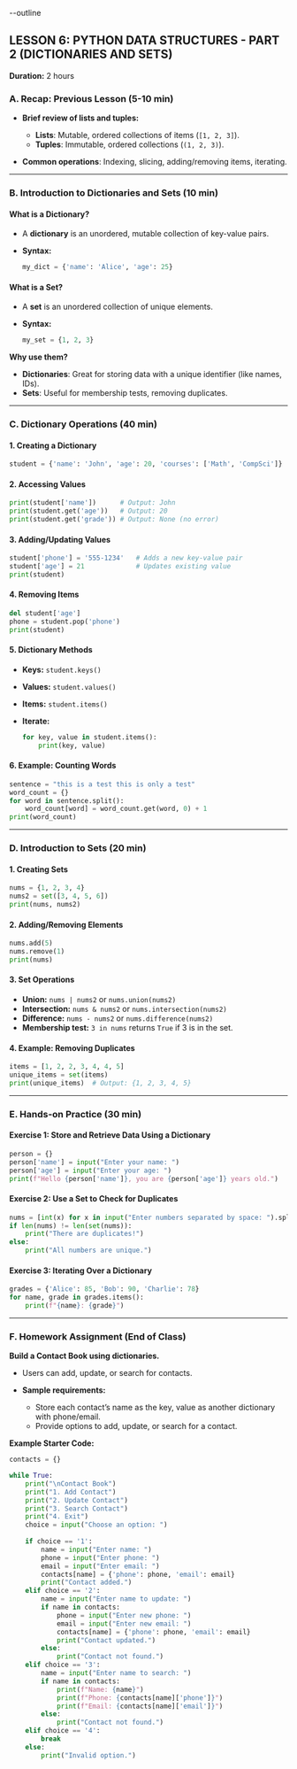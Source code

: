 --outline

## **LESSON 6: PYTHON DATA STRUCTURES - PART 2 (DICTIONARIES AND SETS)**

**Duration:** 2 hours

### **A. Recap: Previous Lesson (5-10 min)**

* **Brief review of lists and tuples:**

  * **Lists**: Mutable, ordered collections of items (`[1, 2, 3]`).
  * **Tuples**: Immutable, ordered collections (`(1, 2, 3)`).
* **Common operations**: Indexing, slicing, adding/removing items, iterating.

---

### **B. Introduction to Dictionaries and Sets (10 min)**

#### **What is a Dictionary?**

* A **dictionary** is an unordered, mutable collection of key-value pairs.
* **Syntax:**

  ```python
  my_dict = {'name': 'Alice', 'age': 25}
  ```

#### **What is a Set?**

* A **set** is an unordered collection of unique elements.
* **Syntax:**

  ```python
  my_set = {1, 2, 3}
  ```

**Why use them?**

* **Dictionaries**: Great for storing data with a unique identifier (like names, IDs).
* **Sets**: Useful for membership tests, removing duplicates.

---

### **C. Dictionary Operations (40 min)**

#### **1. Creating a Dictionary**

```python
student = {'name': 'John', 'age': 20, 'courses': ['Math', 'CompSci']}
```

#### **2. Accessing Values**

```python
print(student['name'])      # Output: John
print(student.get('age'))   # Output: 20
print(student.get('grade')) # Output: None (no error)
```

#### **3. Adding/Updating Values**

```python
student['phone'] = '555-1234'   # Adds a new key-value pair
student['age'] = 21             # Updates existing value
print(student)
```

#### **4. Removing Items**

```python
del student['age']
phone = student.pop('phone')
print(student)
```

#### **5. Dictionary Methods**

* **Keys:** `student.keys()`
* **Values:** `student.values()`
* **Items:** `student.items()`
* **Iterate:**

  ```python
  for key, value in student.items():
      print(key, value)
  ```

#### **6. Example: Counting Words**

```python
sentence = "this is a test this is only a test"
word_count = {}
for word in sentence.split():
    word_count[word] = word_count.get(word, 0) + 1
print(word_count)
```

---

### **D. Introduction to Sets (20 min)**

#### **1. Creating Sets**

```python
nums = {1, 2, 3, 4}
nums2 = set([3, 4, 5, 6])
print(nums, nums2)
```

#### **2. Adding/Removing Elements**

```python
nums.add(5)
nums.remove(1)
print(nums)
```

#### **3. Set Operations**

* **Union:** `nums | nums2` or `nums.union(nums2)`
* **Intersection:** `nums & nums2` or `nums.intersection(nums2)`
* **Difference:** `nums - nums2` or `nums.difference(nums2)`
* **Membership test:** `3 in nums` returns `True` if 3 is in the set.

#### **4. Example: Removing Duplicates**

```python
items = [1, 2, 2, 3, 4, 4, 5]
unique_items = set(items)
print(unique_items)  # Output: {1, 2, 3, 4, 5}
```

---

### **E. Hands-on Practice (30 min)**

#### **Exercise 1: Store and Retrieve Data Using a Dictionary**

```python
person = {}
person['name'] = input("Enter your name: ")
person['age'] = input("Enter your age: ")
print(f"Hello {person['name']}, you are {person['age']} years old.")
```

#### **Exercise 2: Use a Set to Check for Duplicates**

```python
nums = [int(x) for x in input("Enter numbers separated by space: ").split()]
if len(nums) != len(set(nums)):
    print("There are duplicates!")
else:
    print("All numbers are unique.")
```

#### **Exercise 3: Iterating Over a Dictionary**

```python
grades = {'Alice': 85, 'Bob': 90, 'Charlie': 78}
for name, grade in grades.items():
    print(f"{name}: {grade}")
```

---

### **F. Homework Assignment (End of Class)**

**Build a Contact Book using dictionaries.**

* Users can add, update, or search for contacts.
* **Sample requirements:**

  * Store each contact’s name as the key, value as another dictionary with phone/email.
  * Provide options to add, update, or search for a contact.

**Example Starter Code:**

```python
contacts = {}

while True:
    print("\nContact Book")
    print("1. Add Contact")
    print("2. Update Contact")
    print("3. Search Contact")
    print("4. Exit")
    choice = input("Choose an option: ")
    
    if choice == '1':
        name = input("Enter name: ")
        phone = input("Enter phone: ")
        email = input("Enter email: ")
        contacts[name] = {'phone': phone, 'email': email}
        print("Contact added.")
    elif choice == '2':
        name = input("Enter name to update: ")
        if name in contacts:
            phone = input("Enter new phone: ")
            email = input("Enter new email: ")
            contacts[name] = {'phone': phone, 'email': email}
            print("Contact updated.")
        else:
            print("Contact not found.")
    elif choice == '3':
        name = input("Enter name to search: ")
        if name in contacts:
            print(f"Name: {name}")
            print(f"Phone: {contacts[name]['phone']}")
            print(f"Email: {contacts[name]['email']}")
        else:
            print("Contact not found.")
    elif choice == '4':
        break
    else:
        print("Invalid option.")
```


